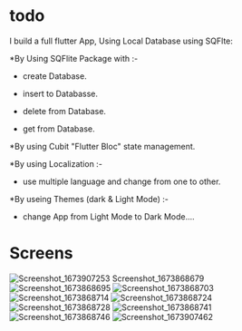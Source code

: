 # todo

I build a full flutter App, Using Local Database using SQFlte:

*By Using SQFlite Package with :-

- create Database.

- insert to Databasse.

- delete from Database.

- get from Database.

*By using Cubit "Flutter Bloc" state management.

*By using Localization :-

- use multiple language and change from one to other.

*By useing Themes (dark & Light Mode) :-

- change App from Light Mode to Dark Mode....

# Screens
![
![Screenshot_1673907253](https://user-images.githubusercontent.com/109968682/212773931-39e58eab-bbc4-42ac-b6c6-b0e63d2c1257.png)
Screenshot_1673868679](https://user-images.githubusercontent.com/109968682/212773805-d28830af-9c16-4b62-9644-3b1b34ef42ce.png)
![Screenshot_1673868695](https://user-images.githubusercontent.com/109968682/212773813-a5f9d679-df9a-459a-a1d7-4b5110c33c04.png)
![Screenshot_1673868703](https://user-images.githubusercontent.com/109968682/212773820-c0046d33-0461-4909-9f76-755533b4c14d.png)
![Screenshot_1673868714](https://user-images.githubusercontent.com/109968682/212773830-86f953a6-24bd-4184-a3cd-4dd8ae49bddf.png)
![Screenshot_1673868724](https://user-images.githubusercontent.com/109968682/212773837-00248836-c9a2-4484-9583-946533b79c58.png)
![Screenshot_1673868728](https://user-images.githubusercontent.com/109968682/212773853-e8bd2fcf-132f-4ede-9718-cad90f31fb72.png)
![Screenshot_1673868741](https://user-images.githubusercontent.com/109968682/212773865-51c0bedc-fa74-4aeb-b90b-252fab15668b.png)
![Screenshot_1673868746](https://user-images.githubusercontent.com/109968682/212773876-b095ea3c-68a8-4bf6-b2ac-c2f8490fa015.png)
![Screenshot_1673907462](https://user-images.githubusercontent.com/109968682/212773922-370462f4-ff36-4a2f-9f75-fb4dfe574d9a.png)
